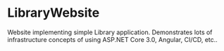 # LibraryWebsite
Website implementing simple Library application. Demonstrates lots of infrastructure concepts of using ASP.NET Core 3.0, Angular, CI/CD, etc..

